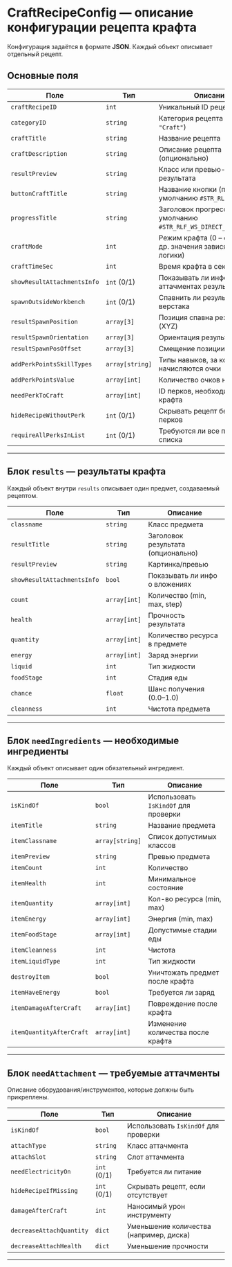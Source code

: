 # CraftRecipeConfig — описание конфигурации рецепта крафта

Конфигурация задаётся в формате **JSON**. Каждый объект описывает отдельный рецепт.

## Основные поля

| Поле | Тип | Описание |
|------|-----|-----------|
| `craftRecipeID` | `int` | Уникальный ID рецепта |
| `categoryID` | `string` | Категория рецепта (например, `"Craft"`) |
| `craftTitle` | `string` | Название рецепта |
| `craftDescription` | `string` | Описание рецепта (опционально) |
| `resultPreview` | `string` | Класс или превью-объект результата |
| `buttonCraftTitle` | `string` | Название кнопки (по умолчанию `#STR_RLF_WS_CRAFT`) |
| `progressTitle` | `string` | Заголовок прогресса (по умолчанию `#STR_RLF_WS_DIRECT_CRAFT_TIME`) |
| `craftMode` | `int` | Режим крафта (0 – обычный, др. значения зависят от логики) |
| `craftTimeSec` | `int` | Время крафта в секундах |
| `showResultAttachmentsInfo` | `int` (0/1) | Показывать ли инфо об аттачментах результата |
| `spawnOutsideWorkbench` | `int` (0/1) | Спавнить ли результат вне верстака |
| `resultSpawnPosition` | `array[3]` | Позиция спавна результата (XYZ) |
| `resultSpawnOrientation` | `array[3]` | Ориентация результата (XYZ) |
| `resultSpawnPosOffset` | `array[3]` | Смещение позиции спавна |
| `addPerkPointsSkillTypes` | `array[string]` | Типы навыков, за которые начисляются очки |
| `addPerkPointsValue` | `array[int]` | Количество очков навыков |
| `needPerkToCraft` | `array[int]` | ID перков, необходимых для крафта |
| `hideRecipeWithoutPerk` | `int` (0/1) | Скрывать рецепт без нужных перков |
| `requireAllPerksInList` | `int` (0/1) | Требуются ли все перки из списка |

---

## Блок `results` — результаты крафта

Каждый объект внутри `results` описывает один предмет, создаваемый рецептом.

| Поле | Тип | Описание |
|------|-----|-----------|
| `classname` | `string` | Класс предмета |
| `resultTitle` | `string` | Заголовок результата (опционально) |
| `resultPreview` | `string` | Картинка/превью |
| `showResultAttachmentsInfo` | `bool` | Показывать ли инфо о вложениях |
| `count` | `array[int]` | Количество (min, max, step) |
| `health` | `array[int]` | Прочность результата |
| `quantity` | `array[int]` | Количество ресурса в предмете |
| `energy` | `array[int]` | Заряд энергии |
| `liquid` | `int` | Тип жидкости |
| `foodStage` | `int` | Стадия еды |
| `chance` | `float` | Шанс получения (0.0–1.0) |
| `cleanness` | `int` | Чистота предмета |

---

## Блок `needIngredients` — необходимые ингредиенты

Каждый объект описывает один обязательный ингредиент.

| Поле | Тип | Описание |
|------|-----|-----------|
| `isKindOf` | `bool` | Использовать `IsKindOf` для проверки |
| `itemTitle` | `string` | Название предмета |
| `itemClassname` | `array[string]` | Список допустимых классов |
| `itemPreview` | `string` | Превью предмета |
| `itemCount` | `int` | Количество |
| `itemHealth` | `int` | Минимальное состояние |
| `itemQuantity` | `array[int]` | Кол-во ресурса (min, max) |
| `itemEnergy` | `array[int]` | Энергия (min, max) |
| `itemFoodStage` | `array[int]` | Допустимые стадии еды |
| `itemCleanness` | `int` | Чистота |
| `itemLiquidType` | `int` | Тип жидкости |
| `destroyItem` | `bool` | Уничтожать предмет после крафта |
| `itemHaveEnergy` | `bool` | Требуется ли заряд |
| `itemDamageAfterCraft` | `array[int]` | Повреждение после крафта |
| `itemQuantityAfterCraft` | `array[int]` | Изменение количества после крафта |

---

## Блок `needAttachment` — требуемые аттачменты

Описание оборудования/инструментов, которые должны быть прикреплены.

| Поле | Тип | Описание |
|------|-----|-----------|
| `isKindOf` | `bool` | Использовать `IsKindOf` для проверки |
| `attachType` | `string` | Класс аттачмента |
| `attachSlot` | `string` | Слот аттачмента |
| `needElectricityOn` | `int` (0/1) | Требуется ли питание |
| `hideRecipeIfMissing` | `int` (0/1) | Скрывать рецепт, если отсутствует |
| `damageAfterCraft` | `int` | Наносимый урон инструменту |
| `decreaseAttachQuantity` | `dict` | Уменьшение количества (например, диска) |
| `decreaseAttachHealth` | `dict` | Уменьшение прочности |

---
